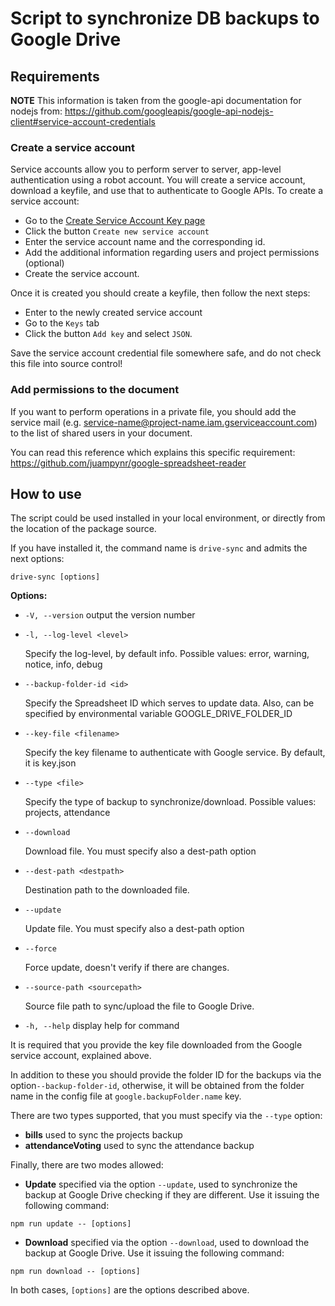 # Script to synchronize DB backups to Google Drive

## Requirements

**NOTE** This information is taken from the google-api documentation for nodejs
from: https://github.com/googleapis/google-api-nodejs-client#service-account-credentials

### Create a service account

Service accounts allow you to perform server to server, app-level authentication using a robot account. You will create a service account, download a keyfile, and use that to authenticate to Google APIs. To create a service account:

- Go to the [Create Service Account Key page](https://console.cloud.google.com/apis/credentials/serviceaccountkey)
- Click the button `Create new service account`
- Enter the service account name and the corresponding id.
- Add the additional information regarding users and project permissions
  (optional)
- Create the service account.

Once it is created you should create a keyfile, then follow the next steps:

- Enter to the newly created service account
- Go to the `Keys` tab
- Click the button `Add key` and select `JSON`.

Save the service account credential file somewhere safe, and do not check this file into source control!

### Add permissions to the document

If you want to perform operations in a private file, you should add the service
mail (e.g. service-name@project-name.iam.gserviceaccount.com) to the list of
shared users in your document.

You can read this reference which explains this specific requirement:
https://github.com/juampynr/google-spreadsheet-reader

## How to use

The script could be used installed in your local environment, or directly from the
location of the package source.

If you have installed it, the command name is `drive-sync` and admits the next
options:

```
drive-sync [options]
```

**Options:**

- `-V, --version` output the version number
- `-l, --log-level <level>`

  Specify the log-level, by default info.
  Possible values: error, warning, notice, info, debug

- `--backup-folder-id <id>`

  Specify the Spreadsheet ID which serves to update data.
  Also, can be specified by environmental variable GOOGLE_DRIVE_FOLDER_ID

- `--key-file <filename>`

  Specify the key filename to authenticate with Google service.
  By default, it is key.json

- `--type <file>`

  Specify the type of backup to synchronize/download.
  Possible values: projects, attendance

- `--download`

  Download file. You must specify also a dest-path option

- `--dest-path <destpath>`

  Destination path to the downloaded file.

- `--update`

  Update file. You must specify also a dest-path option

- `--force`

  Force update, doesn't verify if there are changes.

- `--source-path <sourcepath>`

  Source file path to sync/upload the file to Google Drive.

- `-h, --help` display help for command

It is required that you provide the key file downloaded from the Google
service account, explained above.

In addition to these you should provide the folder ID for the backups via the
option`--backup-folder-id`, otherwise, it will be obtained from the folder name
in the config file at `google.backupFolder.name` key.

There are two types supported, that you must specify via the `--type` option:

- **bills** used to sync the projects backup
- **attendanceVoting** used to sync the attendance backup

Finally, there are two modes allowed:

- **Update** specified via the option `--update`, used to synchronize the
  backup at Google Drive checking if they are different. Use it issuing the
  following command:

```
npm run update -- [options]
```

- **Download** specified via the option `--download`, used to download the
  backup at Google Drive. Use it issuing the following command:

```
npm run download -- [options]
```

In both cases, `[options]` are the options described above.
